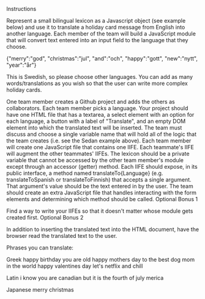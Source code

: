 
Instructions

Represent a small bilingual lexicon as a Javascript object (see example below) and use it to translate a holiday card message from English into another language. Each member of the team will build a JavaScript module that will convert text entered into an input field to the language that they choose.

{"merry":"god", "christmas":"jul", "and":"och", "happy":"gott", "new":"nytt", "year":"år"}

This is Swedish, so please choose other languages. You can add as many words/translations as you wish so that the user can write more complex holiday cards.

One team member creates a Github project and adds the others as collaborators.
Each team member picks a language.
Your project should have one HTML file that has a textarea, a select element with an option for each language, a button with a label of "Translate", and an empty DOM element into which the translated text will be inserted.
The team must discuss and choose a single variable name that will hold all of the logic that the team creates (i.e. see the Sedan example above).
Each team member will create one JavaScript file that contains one IIFE. Each teammate's IIFE will augment the other teammates' IIFEs.
The lexicon should be a private variable that cannot be accessed by the other team member's module except through an accessor (getter) method.
Each IIFE should expose, in its public interface, a method named translateTo{Language} (e.g. translateToSpanish or translateToFinnish) that accepts a single argument. That argument's value should be the text entered in by the user.
The team should create an extra JavaScript file that handles interacting with the form elements and determining which method should be called.
Optional Bonus 1

Find a way to write your IIFEs so that it doesn't matter whose module gets created first.
Optional Bonus 2

In addition to inserting the translated text into the HTML document, have the browser read the translated text to the user.

Phrases you can translate:

Greek
happy birthday you are old
happy mothers day to the best dog mom in the world
happy valentines day let's netflix and chill

Latin
i know you are canadian but it is the fourth of july merica

Japanese
merry christmas